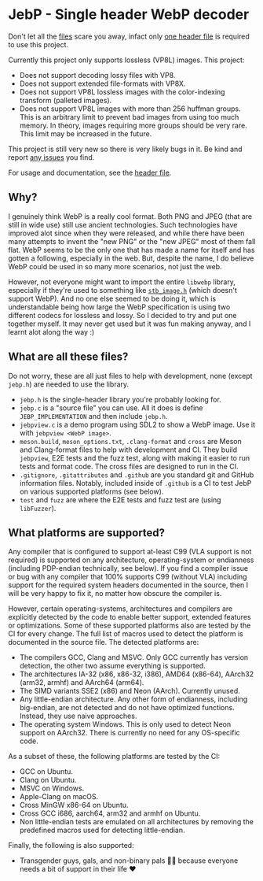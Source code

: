 # JebP - Single header WebP decoder
Don't let all the [files](#what-are-all-these-files) scare you away, infact only [one header file](/jebp.h) is required to use this project.

Currently this project only supports lossless (VP8L) images. This project:
- Does not support decoding lossy files with VP8.
- Does not support extended file-formats with VP8X.
- Does not support VP8L lossless images with the color-indexing transform
  (palleted images).
- Does not support VP8L images with more than 256 huffman groups. This is an
  arbitrary limit to prevent bad images from using too much memory. In theory,
  images requiring more groups should be very rare. This limit may be increased
  in the future.

This project is still very new so there is very likely bugs in it. Be kind and
report [any issues](https://github.com/matanui159/jebp/issues) you find.

For usage and documentation, see the [header file](/jebp.h#L132).

## Why?
I genuinely think WebP is a really cool format. Both PNG and JPEG (that are
still in wide use) still use ancient technologies. Such technologies have
improved alot since when they were released, and while there have been many
attempts to invent the "new PNG" or the "new JPEG" most of them fall flat. WebP
seems to be the only one that has made a name for itself and has gotten a
following, especially in the web. But, despite the name, I do believe WebP could
be used in so many more scenarios, not just the web.

However, not everyone might want to import the entire `libwebp` library,
especially if they're used to something like
[`stb_image.h`](https://github.com/nothings/stb/blob/master/stb_image.h) (which
doesn't support WebP). And no one else seemed to be doing it, which is
understandable being how large the WebP specification is using two different
codecs for lossless and lossy. So I decided to try and put one together myself.
It may never get used but it was fun making anyway, and I learnt alot along the
way :)

## What are all these files?
Do not worry, these are all just files to help with development, none (except
`jebp.h`) are needed to use the library.
- `jebp.h` is the single-header library you're probably looking for.
- `jebp.c` is a "source file" you can use. All it does is define
  `JEBP_IMPLEMENTATION` and then include `jebp.h`.
- `jebpview.c` is a demo program using SDL2 to show a WebP image. Use it with
  `jebpview <WebP image>`.
- `meson.build`, `meson_options.txt`, `.clang-format` and `cross` are Meson and
  Clang-format files to help with development and CI. They build `jebpview`, E2E
  tests and the fuzz test, along with making it easier to run tests and format
  code. The cross files are designed to run in the CI.
- `.gitignore`, `.gitattributes` and `.github` are you standard git and GitHub
  information files. Notably, included inside of `.github` is a CI to test JebP
  on various supported platforms (see below).
- `test` and `fuzz` are where the E2E tests and fuzz test are (using
  `libFuzzer`).

## What platforms are supported?
Any compiler that is configured to support at-least C99 (VLA support is not
required) is supported on any architecture, operating-system or endianness
(including PDP-endian technically, see below). If you find a compiler issue or
bug with any compiler that 100% supports C99 (without VLA) including support for
the required system headers documented in the source, then I will be very happy
to fix it, no matter how obscure the compiler is.

However, certain operating-systems, architectures and compilers are explicitly
detected by the code to enable better support, extended features or
optimizations. Some of these supported platforms also are tested by the CI for
every change. The full list of macros used to detect the platform is documented
in the source file. The detected platforms are:
- The compilers GCC, Clang and MSVC. Only GCC currently has version detection,
  the other two assume everything is supported.
- The architectures IA-32 (x86, x86-32, i386), AMD64 (x86-64), AArch32 (arm32,
  armhf) and AArch64 (arm64).
- The SIMD variants SSE2 (x86) and Neon (AArch). Currently unused.
- Any little-endian architecture. Any other form of endianness, including
  big-endian, are not detected and do not have optimized functions. Instead,
  they use naive approaches.
- The operating system Windows. This is only used to detect Neon support on
  AArch32. There is currently no need for any OS-specific code.

As a subset of these, the following platforms are tested by the CI:
- GCC on Ubuntu.
- Clang on Ubuntu.
- MSVC on Windows.
- Apple-Clang on macOS.
- Cross MinGW x86-64 on Ubuntu.
- Cross GCC i686, aarch64, arm32 and armhf on Ubuntu.
- Non little-endian tests are emulated on all architectures by removing the
  predefined macros used for detecting little-endian.

Finally, the following is also supported:
- Transgender guys, gals, and non-binary pals :transgender_flag: because
  everyone needs a bit of support in their life :heart:
